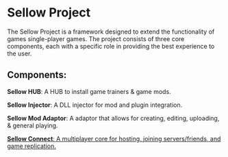 # Sellow Project
The Sellow Project is a framework designed to extend the functionality of games single-player games. The project consists of three core components, each with a specific role in providing the best experience to the user.

## Components:
 **Sellow HUB**: A HUB to install game trainers & game mods.

  **Sellow Injector**: A DLL injector for mod and plugin integration.
 
 **Sellow Mod Adaptor**: A adaptor that allows for creating, editing, uploading, & general playing.
 
 [**Sellow Connect**: A multiplayer core for hosting, joining servers/friends, and game replication.](https://github.com/SellowServices/Sellow-Connect)
